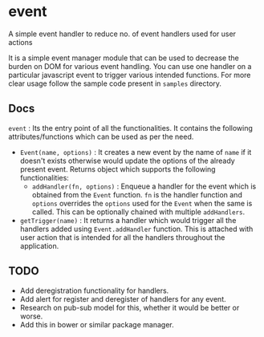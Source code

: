 # event
A simple event handler to reduce no. of event handlers used for user actions

It is a simple event manager module that can be used to decrease the burden on DOM for various event handling. You can use one handler on a particular javascript event to trigger various intended functions. For more clear usage follow the sample code present in `samples` directory.

## Docs
`event` : Its the entry point of all the functionalities. It contains the following attributes/functions which can be used as per the need.

* `Event(name, options)` : It creates a new event by the name of `name` if it doesn't exists otherwise would update the options of the already present event. Returns object which supports the following functionalities: 
    - `addHandler(fn, options)` : Enqueue a handler for the event which is obtained from the `Event` function. `fn` is the handler function and `options` overrides the `options` used for the `Event` when the same is called. This can be optionally chained with multiple `addHandlers`.
* `getTrigger(name)` : It returns a handler which would trigger all the handlers added using `Event.addHandler` function. This is attached with user action that is intended for all the handlers throughout the application.


## TODO
* Add deregistration functionality for handlers.
* Add alert for register and deregister of handlers for any event.
* Research on pub-sub model for this, whether it would be better or worse.
* Add this in bower or similar package manager.